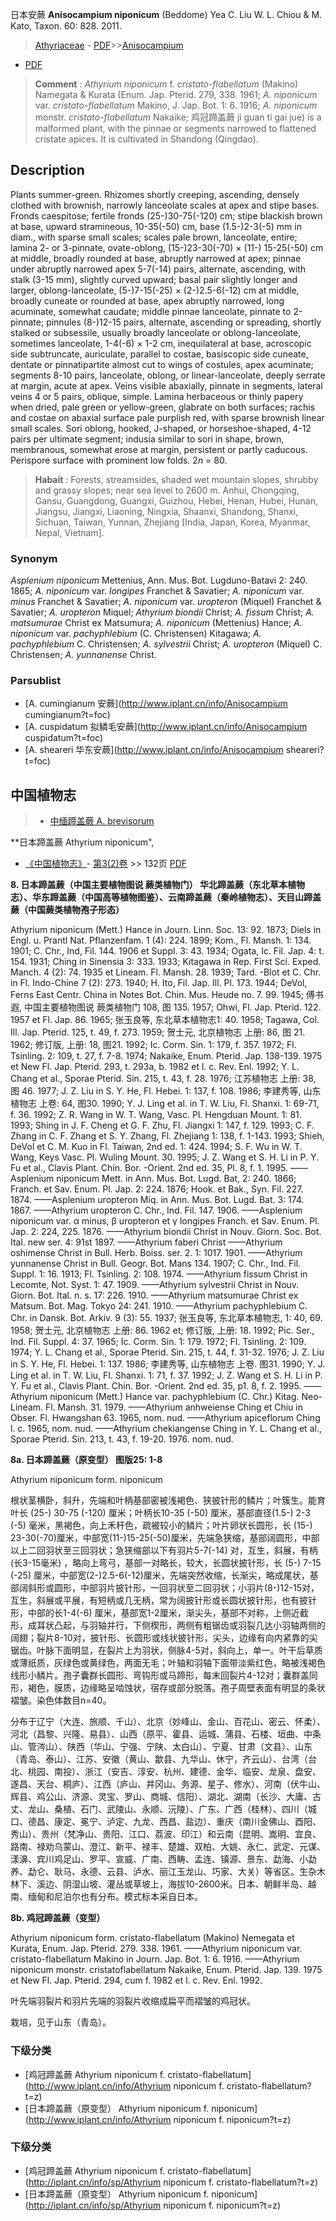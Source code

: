 日本安蕨 **Anisocampium niponicum** (Beddome) Yea C. Liu W. L. Chiou & M. Kato, Taxon. 60: 828. 2011.

> [Athyriaceae](http://www.iplant.cn/info/Athyriaceae?t=foc) - [PDF](http://www.iplant.cn/foc/pdf/Athyriaceae.pdf)>>[Anisocampium](http://www.iplant.cn/info/Anisocampium?t=foc)
 - [PDF](http://www.iplant.cn/foc/pdf/Anisocampium.pdf)

> **Comment** : 
> *Athyrium niponicum* f. *cristato-flabellatum* (Makino) Namegata & Kurata (Enum. Jap. Pterid. 279, 338. 1961; *A. niponicum* var. *cristato-flabellatum* Makino, J. Jap. Bot. 1: 6. 1916; *A. niponicum* monstr. *cristato-flabellatum* Nakaike; 鸡冠蹄盖蕨 ji guan ti gai jue) is a malformed plant, with the pinnae or segments narrowed to flattened cristate apices. It is cultivated in Shandong (Qingdao).

## Description

Plants summer-green. Rhizomes shortly creeping, ascending, densely clothed with brownish, narrowly lanceolate scales at apex and stipe bases. Fronds caespitose; fertile fronds (25-)30-75(-120) cm; stipe blackish brown at base, upward stramineous, 10-35(-50) cm, base (1.5-)2-3(-5) mm in diam., with sparse small scales; scales pale brown, lanceolate, entire; lamina 2- or 3-pinnate, ovate-oblong, (15-)23-30(-70) × (11-) 15-25(-50) cm at middle, broadly rounded at base, abruptly narrowed at apex; pinnae under abruptly narrowed apex 5-7(-14) pairs, alternate, ascending, with stalk (3-15 mm), slightly curved upward; basal pair slightly longer and larger, oblong-lanceolate, (5-)7-15(-25) × (2-)2.5-6(-12) cm at middle, broadly cuneate or rounded at base, apex abruptly narrowed, long acuminate, somewhat caudate; middle pinnae lanceolate, pinnate to 2-pinnate; pinnules (8-)12-15 pairs, alternate, ascending or spreading, shortly stalked or subsessile, usually broadly lanceolate or oblong-lanceolate, sometimes lanceolate, 1-4(-6) × 1-2 cm, inequilateral at base, acroscopic side subtruncate, auriculate, parallel to costae, basiscopic side cuneate, dentate or pinnatipartite almost cut to wings of costules, apex acuminate; segments 8-10 pairs, lanceolate, oblong, or linear-lanceolate, deeply serrate at margin, acute at apex. Veins visible abaxially, pinnate in segments, lateral veins 4 or 5 pairs, oblique, simple. Lamina herbaceous or thinly papery when dried, pale green or yellow-green, glabrate on both surfaces; rachis and costae on abaxial surface pale purplish red, with sparse brownish linear small scales. Sori oblong, hooked, J-shaped, or horseshoe-shaped, 4-12 pairs per ultimate segment; indusia similar to sori in shape, brown, membranous, somewhat erose at margin, persistent or partly caducous. Perispore surface with prominent low folds. 2*n* = 80.

> **Habait** : 
> Forests, streamsides, shaded wet mountain slopes, shrubby and grassy slopes; near sea level to 2600 m. Anhui, Chongqing, Gansu, Guangdong, Guangxi, Guizhou, Hebei, Henan, Hubei, Hunan, Jiangsu, Jiangxi, Liaoning, Ningxia, Shaanxi, Shandong, Shanxi, Sichuan, Taiwan, Yunnan, Zhejiang [India, Japan, Korea, Myanmar, Nepal, Vietnam].

### Synonym
*Asplenium niponicum* Mettenius, Ann. Mus. Bot. Lugduno-Batavi 2: 240. 1865; *A. niponicum* var. *longipes* Franchet & Savatier; *A. niponicum* var. *minus* Franchet & Savatier; *A. niponicum* var. *uropteron* (Miquel) Franchet & Savatier; *A. uropteron* Miquel; *Athyrium biondii* Christ; *A. fissum* Christ; *A. matsumurae* Christ ex Matsumura; *A. niponicum* (Mettenius) Hance; *A. niponicum* var. *pachyphlebium* (C. Christensen) Kitagawa; *A. pachyphlebium* C. Christensen; *A. sylvestrii* Christ; *A. uropteron* (Miquel) C. Christensen; *A. yunnanense* Christ.

### Parsublist

* [A.  cumingianum  安蕨](http://www.iplant.cn/info/Anisocampium cumingianum?t=foc)
* [A.  cuspidatum  拟鳞毛安蕨](http://www.iplant.cn/info/Anisocampium cuspidatum?t=foc)
* [A.  sheareri  华东安蕨](http://www.iplant.cn/info/Anisocampium sheareri?t=foc)

## 中国植物志

> * [中缅蹄盖蕨  A.  brevisorum](Athyrium-brevisorum-中缅蹄盖蕨.md)

**日本蹄盖蕨 Athyrium niponicum",

* [《中国植物志》](http://www.iplant.cn/frps)- [第3(2)卷](http://www.iplant.cn/frps/vol/3(2)) >> 132页 [PDF](http://www.iplant.cn/frps/pdf/3(2)/132.pdf)

**8. 日本蹄盖蕨（中国主要植物图说 蕨类植物门） 华北蹄盖蕨（东北草本植物志）、华东蹄盖蕨（中国高等植物图鉴）、云南蹄盖蕨（秦岭植物志）、天目山蹄盖蕨（中国蕨类植物孢子形态）**

Athyrium niponicum (Mett.) Hance in Journ. Linn. Soc. 13: 92. 1873; Diels in Engl. u. Prantl Nat. Pflanzenfam. 1 (4): 224. 1899; Kom., Fl. Mansh. 1: 134. 1901; C. Chr., Ind, Fil. 144. 1906 et Suppl. 3: 43. 1934; Ogata, Ic. Fil. Jap. 4: t. 154. 1931; Ching in Sinensia 3: 333. 1933; Kitagawa in Rep. First Sci. Exped. Manch. 4 (2): 74. 1935 et Lineam. Fl. Mansh. 28. 1939; Tard. -Blot et C. Chr. in Fl. Indo-Chine 7 (2): 273. 1940; H. Ito, Fil. Jap. Ill. Pl. 173. 1944; DeVol, Ferns East Centr. China in Notes Bot. Chin. Mus. Heude no. 7. 99. 1945; 傅书遐, 中国主要植物图说 蕨类植物门 108, 图 135. 1957; Ohwi, Fl. Jap. Pterid. 122. 1957 et Fl. Jap. 86. 1965; 张玉良等, 东北草本植物志1: 40. 1958; Tagawa, Col. Ill. Jap. Pterid. 125, t. 49, f. 273. 1959; 贺士元, 北京植物志 上册: 86, 图 21. 1962; 修订版, 上册: 18, 图21. 1992; Ic. Corm. Sin. 1: 179, f. 357. 1972; Fl. Tsinling. 2: 109, t. 27, f. 7-8. 1974; Nakaike, Enum. Pterid. Jap. 138-139. 1975 et New Fl. Jap. Pterid. 293, t. 293a, b. 1982 et l. c. Rev. Enl. 1992; Y. L. Chang et al., Sporae Pterid. Sin. 215, t. 43, f. 28. 1976; 江苏植物志 上册: 38, 图 46. 1977; J. Z. Liu in S. Y. He, Fl. Hebei. 1: 137, f. 108. 1986; 李建秀等, 山东植物志 上卷: 64, 图30. 1990; Y. J. Ling et al. in T. W. Liu, Fl. Shanxi. 1: 69-71, f. 36. 1992; Z. R. Wang in W. T. Wang, Vasc. Pl. Hengduan Mount. 1: 81. 1993; Shing in J. F. Cheng et G. F. Zhu, Fl. Jiangxi 1: 147, f. 129. 1993; C. F. Zhang in C. F. Zhang et S. Y. Zhang, Fl. Zhejiang 1: 138, f. 1-143. 1993; Shieh, DeVol et C. M. Kuo in Fl. Taiwan, 2nd ed. 1: 424. 1994; S. F. Wu in W. T. Wang, Keys Vasc. Pl. Wuling Mount. 30. 1995; J. Z. Wang et S. H. Li in P. Y. Fu et al., Clavis Plant. Chin. Bor. -Orient. 2nd ed. 35, Pl. 8, f. 1. 1995. ——Asplenium niponicum Mett. in Ann. Mus. Bot. Lugd. Bat, 2: 240. 1866; Franch. et Sav. Enum. Pl. Jap. 2: 224. 1876; Hook. et Bak., Syn. Fil. 227. 1874. ——Asplenium uropteron Miq. in Ann. Mus. Bot. Lugd. Bat. 3: 174. 1867. ——Athyrium uropteron C. Chr., Ind. Fil. 147. 1906. ——Asplenium niponicum var. α minus, β uropteron et γ longipes Franch. et Sav. Enum. Pl. Jap. 2: 224, 225. 1876. ——Athyrium biondii Christ in Nouv. Giorn. Soc. Bot. Ital. new ser. 4: 91st 1897. ——Athyrium faberi Christ ——Athyrium oshimense Christ in Bull. Herb. Boiss. ser. 2. 1: 1017. 1901. ——Athyrium yunnanense Christ in Bull. Geogr. Bot. Mans 134. 1907; C. Chr., Ind. Fil. Suppl. 1: 16. 1913; Fl. Tsinling. 2: 108. 1974. ——Athyrium fissum Christ in Lecomte, Not. Syst. 1: 47. 1909. ——Athyrium sylvestrii Christ in Nouv. Giorn. Bot. Ital. n. s. 17: 226. 1910. ——Athyrium matsumurae Christ ex Matsum. Bot. Mag. Tokyo 24: 241. 1910. ——Athyrium pachyphlebium C. Chr. in Dansk. Bot. Arkiv. 9 (3): 55. 1937; 张玉良等, 东北草本植物志, 1: 40, 69. 1958; 贺士元, 北京植物志 上册: 86. 1962 et; 修订版, 上册: 18. 1992; Pic. Ser., Ind. Fil. Suppl. 4: 37. 1965; Ic. Corm. Sin. 1: 179. 1972; Fl. Tsinling. 2: 109. 1974; Y. L. Chang et al., Sporae Pterid. Sin. 215, t. 44, f. 31-32. 1976; J. Z. Liu in S. Y. He, Fl. Hebei. 1: 137. 1986; 李建秀等, 山东植物志 上卷. 图31. 1990; Y. J. Ling et al. in T. W. Liu, Fl. Shanxi. 1: 71, f. 37. 1992; J. Z. Wang et S. H. Li in P. Y. Fu et al., Clavis Plant. Chin. Bor. -Orient. 2nd ed. 35, p1. 8, f. 2. 1995. ——Athyrium niponicum (Mett.) Hance var. pachyphlebium (C. Chr.) Kitag. Neo-Lineam. Fl. Mansh. 31. 1979. ——Athyrium anhweiense Ching et Chiu in Obser. Fl. Hwangshan 63. 1965, nom. nud. ——Athyrium apiceflorum Ching l. c. 1965, nom. nud. ——Athyrium chekiangense Ching in Y. L. Chang et al., Sporae Pterid. Sin. 213, t. 43, f. 19-20. 1976. nom. nud.

**8a. 日本蹄盖蕨（原变型）  图版25: 1-8**

Athyrium niponicum form. niponicum

根状茎横卧，斜升，先端和叶柄基部密被浅褐色、狭披针形的鳞片；叶簇生。能育叶长 (25-) 30-75 (-120) 厘米；叶柄长10-35 (-50) 厘米，基部直径(1.5-) 2-3 (-5) 毫米，黑褐色，向上禾秆色，疏被较小的鳞片；叶片卵状长圆形，长 (15-) 23-30(-70)厘米，中部宽(11-)15-25(-50)厘米，先端急狭缩，基部阔圆形，中部以上二回羽状至三回羽状；急狭缩部以下有羽片5-7(-14) 对，互生，斜展，有柄 (长3-15毫米) ，略向上弯弓，基部一对略长，较大，长圆状披针形，长 (5-) 7-15 (-25) 厘米，中部宽(2-)2.5-6(-12)厘米，先端突然收缩，长渐尖，略成尾状，基部阔斜形或圆形，中部羽片披针形，一回羽状至二回羽状；小羽片(8-)12-15对，互生，斜展或平展，有短柄或几无柄，常为阔披针形或长圆状披针形，也有披针形，中部的长1-4(-6) 厘米，基部宽1-2厘米，渐尖头，基部不对称，上侧近截形，成耳状凸起，与羽轴并行，下侧楔形，两侧有粗锯齿或羽裂几达小羽轴两侧的阔翅；裂片8-10对，披针形、长圆形或线状披针形，尖头，边缘有向内紧靠的尖锯齿。叶脉下面明显，在裂片上为羽状，侧脉4-5对，斜向上，单一。叶干后草质或薄纸质，灰绿色或黄绿色，两面无毛；叶轴和羽轴下面带淡紫红色，略被浅褐色线形小鳞片。孢子囊群长圆形、弯钩形或马蹄形，每末回裂片4-12对；囊群盖同形，褐色，膜质，边缘略呈啮蚀状，宿存或部分脱落。孢子周壁表面有明显的条状褶皱。染色体数目n=40。

分布于辽宁（大连、旅顺、千山）、北京（妙峰山、金山、百花山、密云、怀柔）、河北（昌黎、兴隆、易县）、山西（原平、霍县、运城、蒲县、石楼、垣曲、中条山、管涔山）、陕西（华山、宁强、宁陕、太白山）、宁夏、甘肃（文县）、山东（青岛、泰山）、江苏、安徽（黄山、歙县、九华山、休宁，齐云山）、台湾（台北、桃园、南投）、浙江（安吉、淳安、杭州、建德、金华、临安、龙泉、盘安、遂昌、天台、桐庐）、江西（庐山、井冈山、务源、星子、修水）、河南（伏牛山、辉县、鸡公山、济源、灵宝、罗山、商城、信阳）、湖北、湖南（长沙、大庸、古丈、龙山、桑植、石门、武陵山、永顺、沅陵）、广东、广西（桂林）、四川（城口、德昌、康定、冕宁、泸定、九龙、西昌、盐边）、重庆（南川金佛山、酉阳、秀山）、贵州（梵净山、贵阳、江口、荔波、印江）和云南（昆明、嵩明、宜良、路南、禄劝乌蒙山、澄江、新平、禄丰、楚雄、双柏、大姚、永仁、武定、元谋、漾濞、宾川鸡足山、罗平、宣威、广南、西畴、孟连、镇源、景东、勐海、小勐养、勐仑、耿马、永德、云县、泸水、丽江玉龙山、巧家、大关）等省区。生杂木林下、溪边、阴湿山坡、灌丛或草坡上，海拔10-2600米。日本、朝鲜半岛、越南、缅甸和尼泊尔也有分布。模式标本采自日本。

**8b. 鸡冠蹄盖蕨（变型）**

Athyrium niponicum form. cristato-flabellatum (Makino) Nemegata et Kurata, Enum. Jap. Pterid. 279. 338. 1961. ——Athyrium niponicum var. cristato-flabellatum Makino in Journ. Jap. Bot. 1: 6. 1916. ——Athyrium niponicum monstr. cristatoflabellatum Nakaike, Enum. Pterid. Jap. 139. 1975 et New Fl. Jap. Pterid. 294, cum f. 1982 et l. c. Rev. Enl. 1992.

叶先端羽裂片和羽片先端的羽裂片收缩成扁平而褶皱的鸡冠状。

栽培，见于山东（青岛）。

### 下级分类
* [鸡冠蹄盖蕨  Athyrium niponicum f. cristato-flabellatum](http://www.iplant.cn/info/Athyrium niponicum f. cristato-flabellatum?t=z)
* [日本蹄盖蕨（原变型）  Athyrium niponicum f. niponicum](http://www.iplant.cn/info/Athyrium niponicum f. niponicum?t=z)

### 下级分类
* [鸡冠蹄盖蕨  Athyrium niponicum f. cristato-flabellatum](http://iplant.cn/info/sp/Athyrium niponicum f. cristato-flabellatum?t=z)
* [日本蹄盖蕨（原变型）  Athyrium niponicum f. niponicum](http://iplant.cn/info/sp/Athyrium niponicum f. niponicum?t=z)
